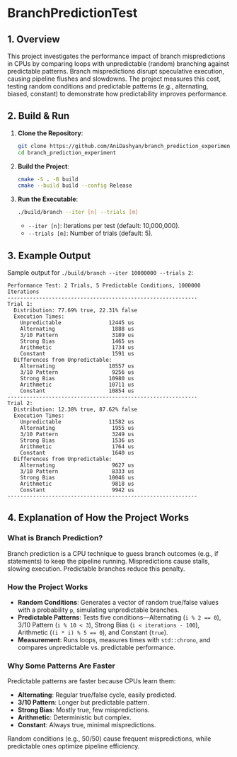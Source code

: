 # BranchPredictionTest

## 1. Overview

This project investigates the performance impact of branch mispredictions in CPUs by comparing loops with unpredictable (random) branching against predictable patterns. Branch mispredictions disrupt speculative execution, causing pipeline flushes and slowdowns. The project measures this cost, testing random conditions and predictable patterns (e.g., alternating, biased, constant) to demonstrate how predictability improves performance.

## 2. Build & Run

1. **Clone the Repository**:
   ```bash
   git clone https://github.com/AniDashyan/branch_prediction_experiment
   cd branch_prediction_experiment
   ```

2. **Build the Project**:
   ```bash
   cmake -S . -B build
   cmake --build build --config Release
   ```

3. **Run the Executable**:
   ```bash
   ./build/branch --iter [n] --trials [m]
   ```
   - `--iter [n]`: Iterations per test (default: 10,000,000).
   - `--trials [m]`: Number of trials (default: 5).

## 3. Example Output

Sample output for `./build/branch --iter 10000000 --trials 2`:

```
Performance Test: 2 Trials, 5 Predictable Conditions, 1000000 Iterations
------------------------------------------------------------
Trial 1:
  Distribution: 77.69% true, 22.31% false
  Execution Times:
    Unpredictable               12445 us
    Alternating                  1888 us
    3/10 Pattern                 3189 us
    Strong Bias                  1465 us
    Arithmetic                   1734 us
    Constant                     1591 us
  Differences from Unpredictable:
    Alternating                 10557 us
    3/10 Pattern                 9256 us
    Strong Bias                 10980 us
    Arithmetic                  10711 us
    Constant                    10854 us
------------------------------------------------------------
Trial 2:
  Distribution: 12.38% true, 87.62% false
  Execution Times:
    Unpredictable               11582 us
    Alternating                  1955 us
    3/10 Pattern                 3249 us
    Strong Bias                  1536 us
    Arithmetic                   1764 us
    Constant                     1640 us
  Differences from Unpredictable:
    Alternating                  9627 us
    3/10 Pattern                 8333 us
    Strong Bias                 10046 us
    Arithmetic                   9818 us
    Constant                     9942 us
------------------------------------------------------------
```

## 4. Explanation of How the Project Works

### What is Branch Prediction?

Branch prediction is a CPU technique to guess branch outcomes (e.g., if statements) to keep the pipeline running. Mispredictions cause stalls, slowing execution. Predictable branches reduce this penalty.

### How the Project Works

- **Random Conditions**: Generates a vector of random true/false values with a probability `p`, simulating unpredictable branches.
- **Predictable Patterns**: Tests five conditions—Alternating (`i % 2 == 0`), 3/10 Pattern (`i % 10 < 3`), Strong Bias (`i < iterations - 100`), Arithmetic (`(i * i) % 5 == 0`), and Constant (`true`).
- **Measurement**: Runs loops, measures times with `std::chrono`, and compares unpredictable vs. predictable performance.

### Why Some Patterns Are Faster

Predictable patterns are faster because CPUs learn them:
- **Alternating**: Regular true/false cycle, easily predicted.
- **3/10 Pattern**: Longer but predictable pattern.
- **Strong Bias**: Mostly true, few mispredictions.
- **Arithmetic**: Deterministic but complex.
- **Constant**: Always true, minimal mispredictions.

Random conditions (e.g., 50/50) cause frequent mispredictions, while predictable ones optimize pipeline efficiency.
